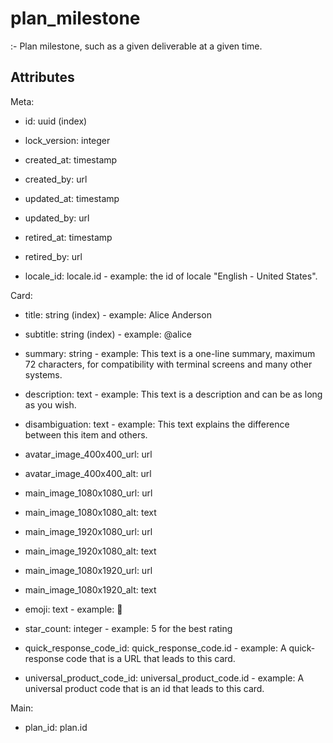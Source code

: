 # plan_milestone

:-
Plan milestone, such as a given deliverable at a given time.


## Attributes

Meta:

  * id: uuid (index)

  * lock_version: integer

  * created_at: timestamp

  * created_by: url

  * updated_at: timestamp

  * updated_by: url

  * retired_at: timestamp

  * retired_by: url

  * locale_id: locale.id - example: the id of locale "English - United States".

Card:

  * title: string (index) - example: Alice Anderson

  * subtitle: string (index) - example: @alice

  * summary: string - example: This text is a one-line summary, maximum 72 characters, for compatibility with terminal screens and many other systems.

  * description: text - example: This text is a description and can be as long as you wish.

  * disambiguation: text - example: This text explains the difference between this item and others.

  * avatar_image_400x400_url: url

  * avatar_image_400x400_alt: url

  * main_image_1080x1080_url: url

  * main_image_1080x1080_alt: text

  * main_image_1920x1080_url: url

  * main_image_1920x1080_alt: text

  * main_image_1080x1920_url: url

  * main_image_1080x1920_alt: text

  * emoji: text - example: 🚀

  * star_count: integer - example: 5 for the best rating

  * quick_response_code_id: quick_response_code.id - example: A quick-response code that is a URL that leads to this card.

  * universal_product_code_id: universal_product_code.id - example: A universal product code that is an id that leads to this card.

Main:

  * plan_id: plan.id

